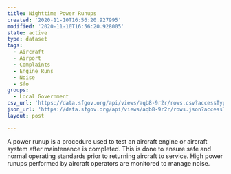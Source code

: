 ```yaml
---
title: Nighttime Power Runups
created: '2020-11-10T16:56:20.927995'
modified: '2020-11-10T16:56:20.928005'
state: active
type: dataset
tags:
  - Aircraft
  - Airport
  - Complaints
  - Engine Runs
  - Noise
  - Sfo
groups:
  - Local Government
csv_url: 'https://data.sfgov.org/api/views/aqb8-9r2r/rows.csv?accessType=DOWNLOAD'
json_url: 'https://data.sfgov.org/api/views/aqb8-9r2r/rows.json?accessType=DOWNLOAD'
layout: post

---
```

A power runup is a procedure used to test an aircraft engine or aircraft system after maintenance is completed.  This is done to ensure safe and normal operating standards prior to returning aircraft to service.  High power runups performed by aircraft operators are monitored to manage noise.
